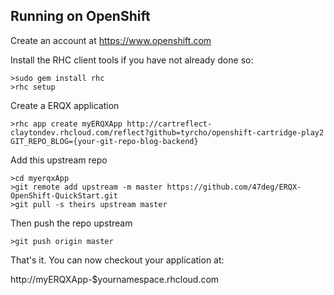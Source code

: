 Running on OpenShift
--------------------

Create an account at https://www.openshift.com

Install the RHC client tools if you have not already done so:

```
>sudo gem install rhc
>rhc setup
```

Create a ERQX application

```
>rhc app create myERQXApp http://cartreflect-claytondev.rhcloud.com/reflect?github=tyrcho/openshift-cartridge-play2 GIT_REPO_BLOG={your-git-repo-blog-backend}
```

Add this upstream repo

```
>cd myerqxApp
>git remote add upstream -m master https://github.com/47deg/ERQX-OpenShift-QuickStart.git
>git pull -s theirs upstream master
```

Then push the repo upstream

```
>git push origin master
```

That's it. You can now checkout your application at:

http://myERQXApp-$yournamespace.rhcloud.com
